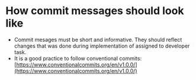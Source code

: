 # How commit messages should look like

* Commit mesages must be short and informative. They should reflect changes that was done during implementation of assigned to developer task.
* It is a good practice to follow conventional commits: 
[https://www.conventionalcommits.org/en/v1.0.0/](https://www.conventionalcommits.org/en/v1.0.0/)